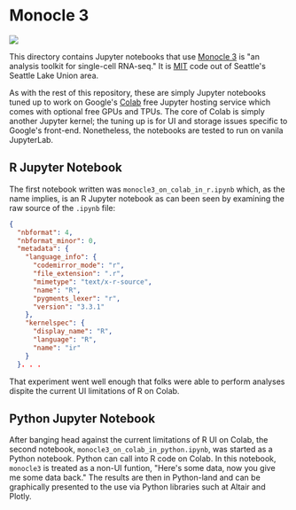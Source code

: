 # Monocle 3

[![](https://reconstrue.github.io/single_cell_on_colab/monocle_cover_image.png)](https://cole-trapnell-lab.github.io/monocle3/)

This directory contains Jupyter notebooks that use
[Monocle 3](https://cole-trapnell-lab.github.io/monocle3/) is "an analysis
toolkit for single-cell RNA-seq." It is
[MIT](https://github.com/cole-trapnell-lab/monocle3/blob/master/LICENSE.md)
code out of Seattle's Seattle Lake Union area.

As with the rest of this repository, these are simply Jupyter
notebooks tuned up to work on Google's
[Colab](https://colab.research.google.com/) free Jupyter hosting
service which comes with optional free GPUs and TPUs. The core of Colab
is simply another Jupyter kernel; the tuning up is for UI and storage issues
specific to Google's front-end. Nonetheless, the
notebooks are tested to run on vanila JupyterLab.

## R Jupyter Notebook

The first notebook written was `monocle3_on_colab_in_r.ipynb` which, as the 
name implies, is an R Jupyter notebook as can been seen by examining the raw 
source of the `.ipynb` file:
```json
{
  "nbformat": 4,
  "nbformat_minor": 0,
  "metadata": {
    "language_info": {
      "codemirror_mode": "r",
      "file_extension": ".r",
      "mimetype": "text/x-r-source",
      "name": "R",
      "pygments_lexer": "r",
      "version": "3.3.1"
    },
    "kernelspec": {
      "display_name": "R",
      "language": "R",
      "name": "ir"
    }
  }. . .
```

That experiment went well enough that folks were able to perform analyses 
dispite the current UI limitations of R on Colab.

## Python Jupyter Notebook

After banging head against the current limitations of R UI on Colab,
the second notebook, `monocle3_on_colab_in_python.ipynb`, was started
as a Python notebook. Python can call into R code on Colab. In this
notebook, `monocle3` is treated as a non-UI funtion, "Here's some
data, now you give me some data back." The results are then in
Python-land and can be graphically presented to the use via Python
libraries such at Altair and Plotly.



